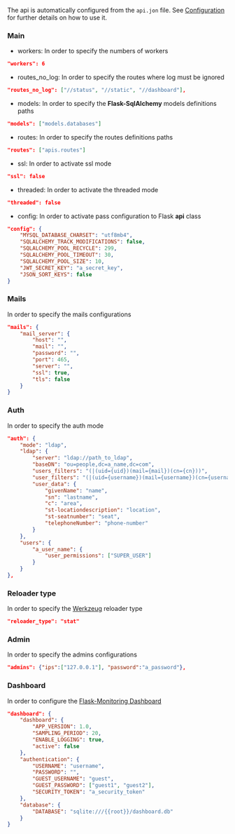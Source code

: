 
The api is automatically configured from the `api.jon` file. See [Configuration](configuration.md) for further details on how to use it.

### Main

- workers: In order to specify the numbers of workers

```json
"workers": 6
```

- routes_no_log: In order to specify the routes where log must be ignored

```json
"routes_no_log": ["//status", "//static", "//dashboard"],
```

- models: In order to specify the **Flask-SqlAlchemy** models definitions paths

```json
"models": ["models.databases"]
```

- routes: In order to specify the routes definitions paths

```json
"routes": ["apis.routes"]
```

- ssl: In order to activate ssl mode

```json
"ssl": false
```

- threaded: In order to activate the threaded mode

```json
"threaded": false
```

- config: In order to activate pass configuration to Flask **api** class

```json
"config": {
    "MYSQL_DATABASE_CHARSET": "utf8mb4",
    "SQLALCHEMY_TRACK_MODIFICATIONS": false,
    "SQLALCHEMY_POOL_RECYCLE": 299,
    "SQLALCHEMY_POOL_TIMEOUT": 30,
    "SQLALCHEMY_POOL_SIZE": 10,
    "JWT_SECRET_KEY": "a_secret_key",
    "JSON_SORT_KEYS": false
}
```

### Mails

In order to specify the mails configurations

```json
"mails": {
    "mail_server": {
        "host": "",
        "mail": "",
        "password": "",
        "port": 465,
        "server": "",
        "ssl": true,
        "tls": false
    }
}
```

### Auth

In order to specify the auth mode

```json
"auth": {
    "mode": "ldap",
    "ldap": {
        "server": "ldap://path_to_ldap",
        "baseDN": "ou=people,dc=a_name,dc=com",
        "users_filters": "(|(uid={uid})(mail={mail})(cn={cn}))",
        "user_filters": "(|(uid={username})(mail={username})(cn={username}))",
        "user_data": {
            "givenName": "name",
            "sn": "lastname",
            "c": "area",
            "st-locationdescription": "location",
            "st-seatnumber": "seat",
            "telephoneNumber": "phone-number"
        }
    },
    "users": {
        "a_user_name": {
            "user_permissions": ["SUPER_USER"]
        }
    }
},
```

### Reloader type

In order to specify the [Werkzeug](https://werkzeug.palletsprojects.com/en/2.1.x/) reloader type

```json
"reloader_type": "stat"
```

### Admin

In order to specify the admins configurations

```json
"admins": {"ips":["127.0.0.1"], "password":"a_password"},
```


### Dashboard

In order to configure the [Flask-Monitoring Dashboard](https://flask-monitoringdashboard.readthedocs.io/)

```json
"dashboard": {
    "dashboard": {
        "APP_VERSION": 1.0,
        "SAMPLING_PERIOD": 20,
        "ENABLE_LOGGING": true,
        "active": false
    },
    "authentication": {
        "USERNAME": "username",
        "PASSWORD": "",
        "GUEST_USERNAME": "guest",
        "GUEST_PASSWORD": ["guest1", "guest2"],
        "SECURITY_TOKEN": "a_security_token"
    },
    "database": {
        "DATABASE": "sqlite:///{{root}}/dashboard.db"
    }
}
```